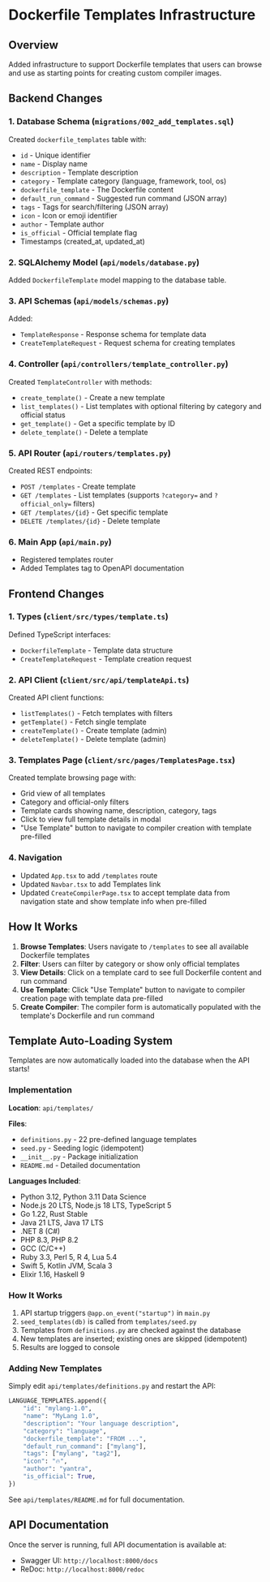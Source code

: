 # Dockerfile Templates Infrastructure

## Overview
Added infrastructure to support Dockerfile templates that users can browse and use as starting points for creating custom compiler images.

## Backend Changes

### 1. Database Schema (`migrations/002_add_templates.sql`)
Created `dockerfile_templates` table with:
- `id` - Unique identifier
- `name` - Display name
- `description` - Template description
- `category` - Template category (language, framework, tool, os)
- `dockerfile_template` - The Dockerfile content
- `default_run_command` - Suggested run command (JSON array)
- `tags` - Tags for search/filtering (JSON array)
- `icon` - Icon or emoji identifier
- `author` - Template author
- `is_official` - Official template flag
- Timestamps (created_at, updated_at)

### 2. SQLAlchemy Model (`api/models/database.py`)
Added `DockerfileTemplate` model mapping to the database table.

### 3. API Schemas (`api/models/schemas.py`)
Added:
- `TemplateResponse` - Response schema for template data
- `CreateTemplateRequest` - Request schema for creating templates

### 4. Controller (`api/controllers/template_controller.py`)
Created `TemplateController` with methods:
- `create_template()` - Create a new template
- `list_templates()` - List templates with optional filtering by category and official status
- `get_template()` - Get a specific template by ID
- `delete_template()` - Delete a template

### 5. API Router (`api/routers/templates.py`)
Created REST endpoints:
- `POST /templates` - Create template
- `GET /templates` - List templates (supports `?category=` and `?official_only=` filters)
- `GET /templates/{id}` - Get specific template
- `DELETE /templates/{id}` - Delete template

### 6. Main App (`api/main.py`)
- Registered templates router
- Added Templates tag to OpenAPI documentation

## Frontend Changes

### 1. Types (`client/src/types/template.ts`)
Defined TypeScript interfaces:
- `DockerfileTemplate` - Template data structure
- `CreateTemplateRequest` - Template creation request

### 2. API Client (`client/src/api/templateApi.ts`)
Created API client functions:
- `listTemplates()` - Fetch templates with filters
- `getTemplate()` - Fetch single template
- `createTemplate()` - Create template (admin)
- `deleteTemplate()` - Delete template (admin)

### 3. Templates Page (`client/src/pages/TemplatesPage.tsx`)
Created template browsing page with:
- Grid view of all templates
- Category and official-only filters
- Template cards showing name, description, category, tags
- Click to view full template details in modal
- "Use Template" button to navigate to compiler creation with template pre-filled

### 4. Navigation
- Updated `App.tsx` to add `/templates` route
- Updated `Navbar.tsx` to add Templates link
- Updated `CreateCompilerPage.tsx` to accept template data from navigation state and show template info when pre-filled

## How It Works

1. **Browse Templates**: Users navigate to `/templates` to see all available Dockerfile templates
2. **Filter**: Users can filter by category or show only official templates
3. **View Details**: Click on a template card to see full Dockerfile content and run command
4. **Use Template**: Click "Use Template" button to navigate to compiler creation page with template data pre-filled
5. **Create Compiler**: The compiler form is automatically populated with the template's Dockerfile and run command

## Template Auto-Loading System

Templates are now automatically loaded into the database when the API starts!

### Implementation

**Location**: `api/templates/`

**Files**:
- `definitions.py` - 22 pre-defined language templates
- `seed.py` - Seeding logic (idempotent)
- `__init__.py` - Package initialization
- `README.md` - Detailed documentation

**Languages Included**:
- Python 3.12, Python 3.11 Data Science
- Node.js 20 LTS, Node.js 18 LTS, TypeScript 5
- Go 1.22, Rust Stable
- Java 21 LTS, Java 17 LTS
- .NET 8 (C#)
- PHP 8.3, PHP 8.2
- GCC (C/C++)
- Ruby 3.3, Perl 5, R 4, Lua 5.4
- Swift 5, Kotlin JVM, Scala 3
- Elixir 1.16, Haskell 9

### How It Works

1. API startup triggers `@app.on_event("startup")` in `main.py`
2. `seed_templates(db)` is called from `templates/seed.py`
3. Templates from `definitions.py` are checked against the database
4. New templates are inserted; existing ones are skipped (idempotent)
5. Results are logged to console

### Adding New Templates

Simply edit `api/templates/definitions.py` and restart the API:

```python
LANGUAGE_TEMPLATES.append({
    "id": "mylang-1.0",
    "name": "MyLang 1.0",
    "description": "Your language description",
    "category": "language",
    "dockerfile_template": "FROM ...",
    "default_run_command": ["mylang"],
    "tags": ["mylang", "tag2"],
    "icon": "🔥",
    "author": "yantra",
    "is_official": True,
})
```

See `api/templates/README.md` for full documentation.

## API Documentation

Once the server is running, full API documentation is available at:
- Swagger UI: `http://localhost:8000/docs`
- ReDoc: `http://localhost:8000/redoc`
